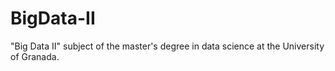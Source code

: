 # BigData-II
"Big Data II" subject of the master's degree in data science at the University of Granada.
